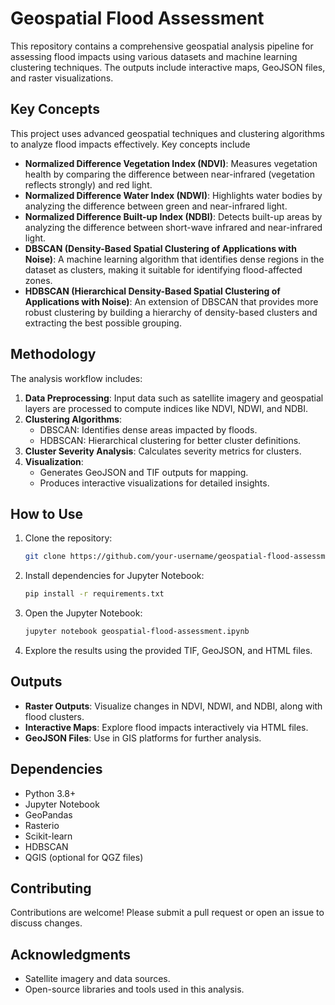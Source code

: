 # Geospatial Flood Assessment

This repository contains a comprehensive geospatial analysis pipeline for assessing flood impacts using various datasets and machine learning clustering techniques. The outputs include interactive maps, GeoJSON files, and raster visualizations.

## Key Concepts

This project uses advanced geospatial techniques and clustering algorithms to analyze flood impacts effectively. Key concepts include

- **Normalized Difference Vegetation Index (NDVI)**: Measures vegetation health by comparing the difference between near-infrared (vegetation reflects strongly) and red light.
- **Normalized Difference Water Index (NDWI)**: Highlights water bodies by analyzing the difference between green and near-infrared light.
- **Normalized Difference Built-up Index (NDBI)**: Detects built-up areas by analyzing the difference between short-wave infrared and near-infrared light.
- **DBSCAN (Density-Based Spatial Clustering of Applications with Noise)**: A machine learning algorithm that identifies dense regions in the dataset as clusters, making it suitable for identifying flood-affected zones.
- **HDBSCAN (Hierarchical Density-Based Spatial Clustering of Applications with Noise)**: An extension of DBSCAN that provides more robust clustering by building a hierarchy of density-based clusters and extracting the best possible grouping.

## Methodology

The analysis workflow includes:

1. **Data Preprocessing**: Input data such as satellite imagery and geospatial layers are processed to compute indices like NDVI, NDWI, and NDBI.
2. **Clustering Algorithms**:
   - DBSCAN: Identifies dense areas impacted by floods.
   - HDBSCAN: Hierarchical clustering for better cluster definitions.
3. **Cluster Severity Analysis**: Calculates severity metrics for clusters.
4. **Visualization**:
   - Generates GeoJSON and TIF outputs for mapping.
   - Produces interactive visualizations for detailed insights.

## How to Use

1. Clone the repository:
   ```bash
   git clone https://github.com/your-username/geospatial-flood-assessment.git
   ```
2. Install dependencies for Jupyter Notebook:
   ```bash
   pip install -r requirements.txt
   ```
3. Open the Jupyter Notebook:
   ```bash
   jupyter notebook geospatial-flood-assessment.ipynb
   ```
4. Explore the results using the provided TIF, GeoJSON, and HTML files.

## Outputs

- **Raster Outputs**: Visualize changes in NDVI, NDWI, and NDBI, along with flood clusters.
- **Interactive Maps**: Explore flood impacts interactively via HTML files.
- **GeoJSON Files**: Use in GIS platforms for further analysis.

## Dependencies

- Python 3.8+
- Jupyter Notebook
- GeoPandas
- Rasterio
- Scikit-learn
- HDBSCAN
- QGIS (optional for QGZ files)

## Contributing

Contributions are welcome! Please submit a pull request or open an issue to discuss changes.

## Acknowledgments

- Satellite imagery and data sources.
- Open-source libraries and tools used in this analysis.

